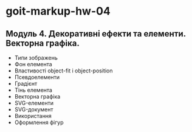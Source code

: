 # goit-markup-hw-04

## Модуль 4. Декоративні ефекти та елементи. Векторна графіка.

- Типи зображень
- Фон елемента
- Властивості object-fit і object-position
- Псевдоелементи
- Градієнт
- Тінь елемента
- Векторна графіка
- SVG-елементи
- SVG-документ
- Використання
- Оформлення фігур
